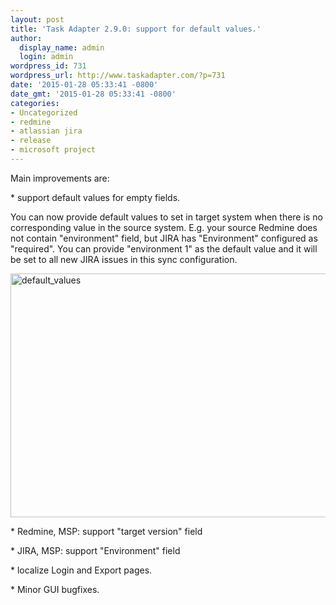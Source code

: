 ```yaml
---
layout: post
title: 'Task Adapter 2.9.0: support for default values.'
author:
  display_name: admin
  login: admin
wordpress_id: 731
wordpress_url: http://www.taskadapter.com/?p=731
date: '2015-01-28 05:33:41 -0800'
date_gmt: '2015-01-28 05:33:41 -0800'
categories:
- Uncategorized
- redmine
- atlassian jira
- release
- microsoft project
---
```

<p>Main improvements are:</p>
<p>* support default values for empty fields.</p>
<p>You can now provide default values to set in target system when there is no corresponding value in the source system. E.g. your source Redmine does not contain "environment" field, but JIRA has "Environment" configured as "required". You can provide "environment 1" as the default value and it will be set to all new JIRA issues in this sync configuration.</p>
<p><a href="http://www.taskadapter.com/wp-content/uploads/2015/01/default_values1.png"><img class="alignnone size-full wp-image-736" alt="default_values" src="http://www.taskadapter.com/wp-content/uploads/2015/01/default_values1.png" width="741" height="390" /></a></p>
<p>* Redmine, MSP:&nbsp;support "target version" field</p>
<p>* JIRA, MSP: support "Environment" field</p>
<p>* localize Login and Export pages.</p>
<p>* Minor GUI bugfixes.</p>
